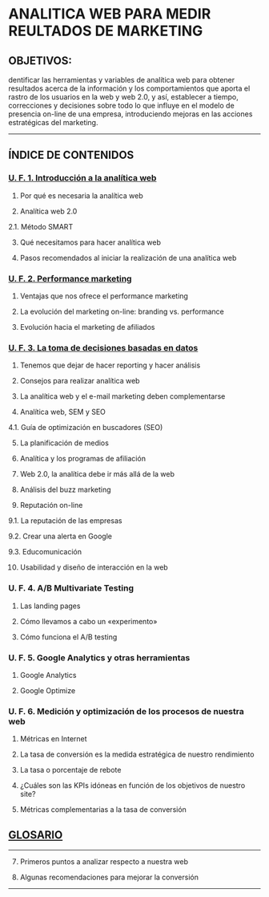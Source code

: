 # ANALITICA WEB PARA MEDIR REULTADOS DE MARKETING


## OBJETIVOS:

dentificar las herramientas y variables de analítica web para obtener resultados acerca de la información y los comportamientos que aporta el rastro de los usuarios en la web y web 2.0, y así, establecer a tiempo, correcciones y decisiones sobre todo lo que influye en el modelo de presencia on-line de una empresa, introduciendo mejoras en las acciones estratégicas del marketing.

---

## ÍNDICE DE CONTENIDOS

### [U. F. 1. Introducción a la analítica web](https://github.com/eugenia1984/front-end-courses/blob/main/anlitica-web-para-medir-resultador-mkt/introduccion-a-la-analitica-web.md)

1. Por qué es necesaria la analítica web

2. Analítica web 2.0

  2.1. Método SMART

3. Qué necesitamos para hacer analítica web

4. Pasos recomendados al iniciar la realización de una analítica web


### [U. F. 2. Performance marketing](https://github.com/eugenia1984/front-end-courses/blob/main/anlitica-web-para-medir-resultador-mkt/performance-marketing.md)

1. Ventajas que nos ofrece el performance marketing

2. La evolución del marketing on-line: branding vs. performance

3. Evolución hacia el marketing de afiliados



### [U. F. 3. La toma de decisiones basadas en datos](https://github.com/eugenia1984/front-end-courses/blob/main/anlitica-web-para-medir-resultador-mkt/la-toma-de-decisiones-basadas-en-datos.md)

1. Tenemos que dejar de hacer reporting y hacer análisis

2. Consejos para realizar analítica web

3. La analítica web y el e-mail marketing deben complementarse

4. Analítica web, SEM y SEO

4.1. Guía de optimización en buscadores (SEO)

5. La planificación de medios

6. Analítica y los programas de afiliación

7. Web 2.0, la analítica debe ir más allá de la web

8. Análisis del buzz marketing

9. Reputación on-line

9.1. La reputación de las empresas

9.2. Crear una alerta en Google

9.3. Educomunicación

10. Usabilidad y diseño de interacción en la web

### U. F. 4. A/B Multivariate Testing

1. Las landing pages

2. Cómo llevamos a cabo un «experimento»

3. Cómo funciona el A/B testing

### U. F. 5. Google Analytics y otras herramientas

1. Google Analytics

2. Google Optimize

### U. F. 6. Medición y optimización de los procesos de nuestra web

1. Métricas en Internet

2. La tasa de conversión es la medida estratégica de nuestro rendimiento

3. La tasa o porcentaje de rebote

4. ¿Cuáles son las KPIs idóneas en función de los objetivos de nuestro site?

5. Métricas complementarias a la tasa de conversión

## [GLOSARIO](https://github.com/eugenia1984/front-end-courses/blob/main/anlitica-web-para-medir-resultador-mkt/glosario.md)

---

7. Primeros puntos a analizar respecto a nuestra web

8. Algunas recomendaciones para mejorar la conversión

---
